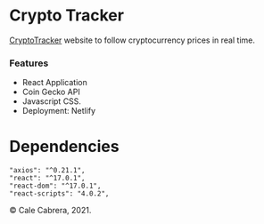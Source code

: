 # Crypto Tracker

[CryptoTracker](https://cc-cryptocracker.netlify.app/) website to follow cryptocurrency prices in real time.

### Features

-   React Application
-   Coin Gecko API
-   Javascript CSS.
-   Deployment: Netlify

# Dependencies

    "axios": "^0.21.1",
    "react": "^17.0.1",
    "react-dom": "^17.0.1",
    "react-scripts": "4.0.2",

&copy; Cale Cabrera, 2021.
